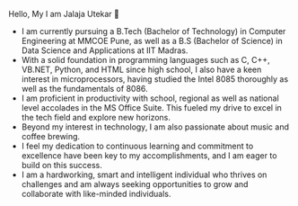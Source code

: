 Hello, My I am Jalaja Utekar 👋 
- I am currently pursuing a B.Tech (Bachelor of Technology) in Computer Engineering at MMCOE Pune, as well as a B.S (Bachelor of Science) in Data Science and Applications at IIT Madras.
- With a solid foundation in programming languages such as C, C++, VB.NET, Python, and HTML since high school, I also have a keen interest in microprocessors, having studied the Intel 8085 thoroughly as well as the fundamentals of 8086.
- I am proficient in productivity with school, regional as well as national level accolades in the MS Office Suite. This fueled my drive to excel in the tech field and explore new horizons.
- Beyond my interest in technology, I am also passionate about music and coffee brewing.
- I feel my dedication to continuous learning and commitment to excellence have been key to my accomplishments, and I am eager to build on this success.
- I am a hardworking, smart and intelligent individual who thrives on challenges and am always seeking opportunities to grow and collaborate with like-minded individuals.

<!---
JalajaUtekar/JalajaUtekar is a ✨ special ✨ repository because its `README.md` (this file) appears on your GitHub profile.
You can click the Preview link to take a look at your changes.
--->
